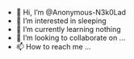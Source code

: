 - 👋 Hi, I’m @Anonymous-N3k0Lad
- 👀 I’m interested in sleeping
- 🌱 I’m currently learning nothing
- 💞️ I’m looking to collaborate on ...
- 📫 How to reach me ...

<!---
Anonymous-N3k0Lad/Anonymous-N3k0Lad is a ✨ special ✨ repository because its `README.md` (this file) appears on your GitHub profile.
You can click the Preview link to take a look at your changes.
--->
